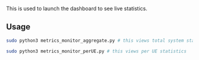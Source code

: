 This is used to launch the dashboard to see live statistics.

## Usage

```bash
sudo python3 metrics_monitor_aggregate.py # this views total system statistics
```
```bash
sudo python3 metrics_monitor_perUE.py # this views per UE statistics
```
